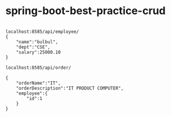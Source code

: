 # spring-boot-best-practice-crud

```

localhost:8585/api/employee/
{
    "name":"bulbul",
    "dept":"CSE",
    "salary":25000.10
}

localhost:8585/api/order/

{
    "orderName":"IT",
    "orderDescription":"IT PRODUCT COMPUTER",
    "employee":{
        "id":1
    }
}

```
